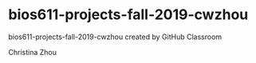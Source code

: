 # bios611-projects-fall-2019-cwzhou
bios611-projects-fall-2019-cwzhou created by GitHub Classroom

Christina Zhou
